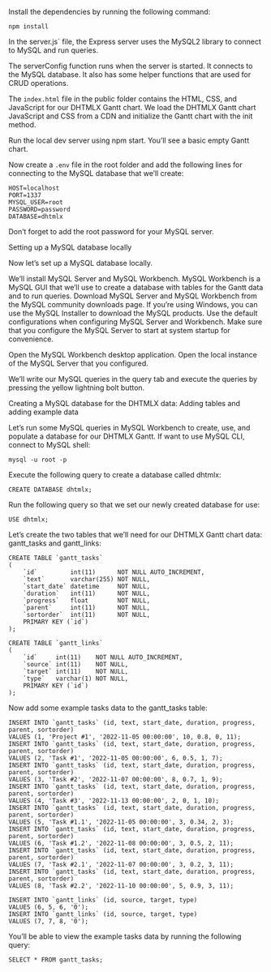 Install the dependencies by running the following command:

```
npm install
```
In the server.js` file, the Express server uses the MySQL2 library to connect to MySQL and run queries.


The serverСonfig function runs when the server is started. It connects to the MySQL database. It also has some helper functions that are used for CRUD operations.


The `index.html` file in the public folder contains the HTML, CSS, and JavaScript for our DHTMLX Gantt chart. We load the DHTMLX Gantt chart JavaScript and CSS from a CDN and initialize the Gantt chart with the init method.

Run the local dev server using npm start. You’ll see a basic empty Gantt chart.

Now create a `.env` file in the root folder and add the following lines for connecting to the MySQL database that we’ll create:

```
HOST=localhost
PORT=1337
MYSQL_USER=root
PASSWORD=password
DATABASE=dhtmlx
```

Don’t forget to add the root password for your MySQL server.

Setting up a MySQL database locally

Now let’s set up a MySQL database locally.

We’ll install MySQL Server and MySQL Workbench. MySQL Workbench is a MySQL GUI that we’ll use to create a database with tables for the Gantt data and to run queries. Download MySQL Server and MySQL Workbench from the MySQL community downloads page. If you’re using Windows, you can use the MySQL Installer to download the MySQL products. Use the default configurations when configuring MySQL Server and Workbench. Make sure that you configure the MySQL Server to start at system startup for convenience.

Open the MySQL Workbench desktop application. Open the local instance of the MySQL Server that you configured.

We’ll write our MySQL queries in the query tab and execute the queries by pressing the yellow lightning bolt button.

Creating a MySQL database for the DHTMLX data: Adding tables and adding example data

Let’s run some MySQL queries in MySQL Workbench to create, use, and populate a database for our DHTMLX Gantt. If want to use MySQL CLI, connect to MySQL shell:

```
mysql -u root -p
```

Execute the following query to create a database called dhtmlx:


```
CREATE DATABASE dhtmlx;
```

Run the following query so that we set our newly created database for use:

```
USE dhtmlx;
```

Let’s create the two tables that we’ll need for our DHTMLX Gantt chart data: gantt_tasks and gantt_links:

```
CREATE TABLE `gantt_tasks`
(
    `id`         int(11)      NOT NULL AUTO_INCREMENT,
    `text`       varchar(255) NOT NULL,
    `start_date` datetime     NOT NULL,
    `duration`   int(11)      NOT NULL,
    `progress`   float        NOT NULL,
    `parent`     int(11)      NOT NULL,
    `sortorder`  int(11)      NOT NULL,
    PRIMARY KEY (`id`)
);
```


```
CREATE TABLE `gantt_links`
(
    `id`     int(11)    NOT NULL AUTO_INCREMENT,
    `source` int(11)    NOT NULL,
    `target` int(11)    NOT NULL,
    `type`   varchar(1) NOT NULL,
    PRIMARY KEY (`id`)
);
```

Now add some example tasks data to the gantt_tasks table:

```
INSERT INTO `gantt_tasks` (id, text, start_date, duration, progress, parent, sortorder)
VALUES (1, 'Project #1', '2022-11-05 00:00:00', 10, 0.8, 0, 11);
INSERT INTO `gantt_tasks` (id, text, start_date, duration, progress, parent, sortorder)
VALUES (2, 'Task #1', '2022-11-05 00:00:00', 6, 0.5, 1, 7);
INSERT INTO `gantt_tasks` (id, text, start_date, duration, progress, parent, sortorder)
VALUES (3, 'Task #2', '2022-11-07 00:00:00', 8, 0.7, 1, 9);
INSERT INTO `gantt_tasks` (id, text, start_date, duration, progress, parent, sortorder)
VALUES (4, 'Task #3', '2022-11-13 00:00:00', 2, 0, 1, 10);
INSERT INTO `gantt_tasks` (id, text, start_date, duration, progress, parent, sortorder)
VALUES (5, 'Task #1.1', '2022-11-05 00:00:00', 3, 0.34, 2, 3);
INSERT INTO `gantt_tasks` (id, text, start_date, duration, progress, parent, sortorder)
VALUES (6, 'Task #1.2', '2022-11-08 00:00:00', 3, 0.5, 2, 11);
INSERT INTO `gantt_tasks` (id, text, start_date, duration, progress, parent, sortorder)
VALUES (7, 'Task #2.1', '2022-11-07 00:00:00', 3, 0.2, 3, 11);
INSERT INTO `gantt_tasks` (id, text, start_date, duration, progress, parent, sortorder)
VALUES (8, 'Task #2.2', '2022-11-10 00:00:00', 5, 0.9, 3, 11);
```

```
INSERT INTO `gantt_links` (id, source, target, type)
VALUES (6, 5, 6, '0');
INSERT INTO `gantt_links` (id, source, target, type)
VALUES (7, 7, 8, '0');
```

You’ll be able to view the example tasks data by running the following query:

```
SELECT * FROM gantt_tasks;
```
